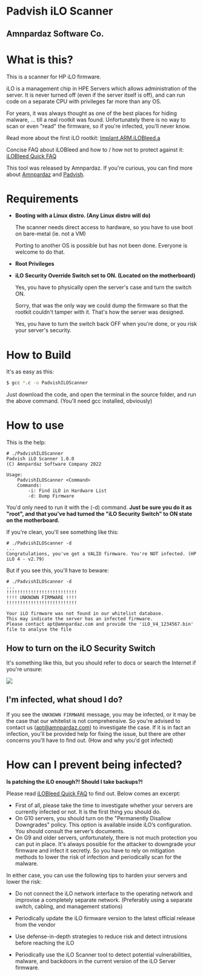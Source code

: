 # Padvish iLO Scanner
## Amnpardaz Software Co.

# What is this?

This is a scanner for HP iLO firmware. 

iLO is a management chip in HPE Servers which allows administration of the server. It is never turned off (even if the server itself is off), and can run code on a separate CPU with privileges far more than any OS.

For years, it was always thought as one of the best places for hiding malware, ... till a real rootkit was found. Unfortunately there is no way to scan or even "read" the firmware, so if you're infected, you'll never know.

Read more about the first iLO rootkit: [Implant.ARM.iLOBleed.a]

Concise FAQ about iLOBleed and how to / how not to protect against it: [iLOBleed Quick FAQ]

This tool was released by Amnpardaz. If you're curious, you can find more about [Amnpardaz] and [Padvish].

# Requirements

- **Booting with a Linux distro. (Any Linux distro will do)**
    
    The scanner needs direct access to hardware, so you have to use boot on bare-metal (ie. not a VM)
    
    Porting to another OS is possible but has not been done. Everyone is welcome to do that.
    
- **Root Privileges**
- **iLO Security Override Switch set to ON. (Located on the motherboard)**
    
    Yes, you have to physically open the server's case and turn the switch ON.
    
    Sorry, that was the only way we could dump the firmware so that the rootkit couldn't tamper with it. That's how the server was designed.
    
    Yes, you have to turn the switch back OFF when you're done, or you risk your server's security.

# How to Build

It's as easy as this:

```sh
$ gcc *.c -o PadvishILOScanner
```

Just download the code, and open the terminal in the source folder, and run the above command. (You'll need gcc installed, obviously)

# How to use

This is the help:

```
# ./PadvishILOScanner
Padvish iLO Scanner 1.0.0
(C) Amnpardaz Software Company 2022

Usage:
	PadvishILOScanner <Command>
	Commands:
		-i:	Find iLO in Hardware List
		-d:	Dump Firmware
```

You'd only need to run it with the (-d) command. **Just be sure you do it as "root", and that you've had turned the "iLO Security Switch" to ON state on the motherboard.**

If you're clean, you'll see something like this:

```
# ./PadvishILOScanner -d
...
Congratulations, you've got a VALID firmware. You're NOT infected. (HP iLO 4 - v2.79)
```

But if you see this, you'll have to beware:

```
# ./PadvishILOScanner -d
...
!!!!!!!!!!!!!!!!!!!!!!!!!!
!!!! UNKNOWN FIRMWARE !!!!
!!!!!!!!!!!!!!!!!!!!!!!!!!

Your iLO firmware was not found in our whitelist database.
This may indicate the server has an infected firmware.
Please contact apt@amnpardaz.com and provide the 'iLO_V4_1234567.bin' file to analyse the file
```

## How to turn on the iLO Security Switch

It's something like this, but you should refer to docs or search the Internet if you're unsure:

![](https://community.hpe.com/hpeb/attachments/hpeb/itrc-264/133839/1/IMG_maintenancesw1.jpg )

## I'm infected, what shoud I do?

If you see the `UNKNOWN FIRMWARE` message, you may be infected, or it may be the case that our whitelist is not comprehensive.
So you're advised to contact us (apt@amnpardaz.com) to investigate the case. 
If it is in fact an infection, you'll be provided help for fixing the issue, but there are other concerns you'll have to find out. (How and why you'd got infected)

# How can I prevent being infected?

**Is patching the iLO enough?! Should I take backups?!** 

Please read [iLOBleed Quick FAQ] to find out. Below comes an excerpt:

- First of all, please take the time to investigate whether your servers are currently infected or not. It is the first thing you should do.
- On G10 servers, you should turn on the "Permanently Disallow Downgrades" policy. This option is available inside iLO’s configuration. You should consult the server’s documents.
- On G9 and older servers, unfortunately, there is not much protection you can put in place. It's always possible for the attacker to downgrade your firmware and infect it secretly. So you have to rely on mitigation methods to lower the risk of infection and periodically scan for the malware.

In either case, you can use the following tips to harden your servers and lower the risk:

- Do not connect the iLO network interface to the operating network and improvise a completely separate network. (Preferably using a separate switch, cabling, and management stations)
- Periodically update the iLO firmware version to the latest official release from the vendor
- Use defense-in-depth strategies to reduce risk and detect intrusions before reaching the iLO
- Periodically use the iLO Scanner tool to detect potential vulnerabilities, malware, and backdoors in the current version of the iLO Server firmware.

   [Implant.ARM.iLOBleed.a]: <https://threats.amnpardaz.com/en/2021/12/28/implant-arm-ilobleed-a/>
   [Amnpardaz]: <https://www.amnpardaz.com/en/>
   [Padvish]: <https://padvish.com/en-us/>
   [iLOBleed Quick FAQ]: <https://kb.amnpardaz.com/en/2022/562/what-is-ilobleed/>


